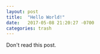 ```yaml
---
layout: post
title:  "Hello World!"
date:   2017-05-08 21:20:27 -0700
categories: trash
---
```

Don't read this post.
